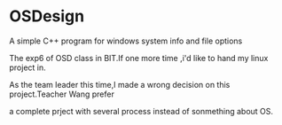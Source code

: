 # OSDesign
A simple C++ program for windows system info and file options

The exp6 of OSD class in BIT.If one more time ,i'd like to hand my linux project in.

As the team leader this time,I made a wrong decision on this project.Teacher Wang prefer

a complete prject with several process instead of sonmething about OS.
